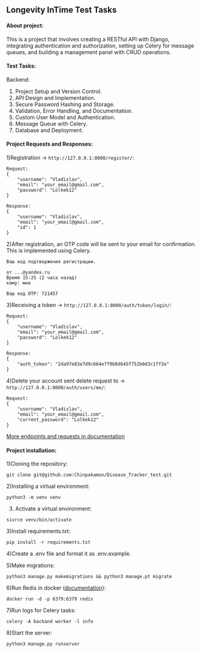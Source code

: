 ## Longevity InTime Test Tasks

#### About project:

This is a project that involves creating a RESTful API with Django, integrating
authentication and authorization, setting up Celery for message queues, and
building a management panel with CRUD operations.

#### Test Tasks:

Backend:

1. Project Setup and Version Control.
2. API Design and Implementation.
3. Secure Password Hashing and Storage.
4. Validation, Error Handling, and Documentation.
5. Custom User Model and Authentication.
6. Message Queue with Celery.
7. Database and Deployment.

#### Project Requests and Responses:

1)Registration -> ```http://127.0.0.1:8000/register/```:

```commandline
Request:
{
    "username": "Vladislav",
    "email": "your_email@gmail.com",
    "password": "Lolkek12"
}

Response:
{
    "username": "Vladislav",
    "email": "your_email@gmail.com",
    "id": 1
}
```

2)After registration, an OTP code will be sent to your email for confirmation.
This is implemented using Celery.
```commandline
Ваш код подтвержения регистрации.

от ...@yandex.ru
Время 15:25 (2 часа назад)
кому: мне

Ваш код OTP: 721457
```

3)Receiving a token -> ```http://127.0.0.1:8000/auth/token/login/```:
```commandline
Request:
{
    "username": "Vladislav",
    "email": "your_email@gmail.com",
    "password": "Lolkek12"
}

Response:
{
    "auth_token": "2da97e83e7d9c664e7f9b0d645f752b0d3c1ff3e"
}
```
4)Delete your account sent delete request to -> ```http://127.0.0.1:8000/auth/users/me/```:
```commandline
Request:
{
    "username": "Vladislav",
    "email": "your_email@gmail.com",
    "current_password": "Lolkek12"
}
```

[More endpoints and requests in documentation](https://djoser.readthedocs.io/en/latest/base_endpoints.html)
#### Project installation:

1)Cloning the repository:

```git clone git@github.com:Chinpakamon/Disease_Tracker_test.git```

2)Installing a virtual environment:

```python3 -m venv venv```

3) Activate a virtual environment:

```siurce venv/bin/activate```

3)Install requirements.txt:

```pip install -r requirements.txt```

4)Create a .env file and format it as .env.example.

5)Make migrations:

```python3 manage.py makemigrations && python3 manage.pt migrate```

6)Run Redis in docker ([documentation](https://docs.celeryq.dev/en/stable/getting-started/first-steps-with-celery.html#redis)):

```docker run -d -p 6379:6379 redis```

7)Run logs for Celery tasks:

```celery -A backand worker -l info```


8)Start the server:

```python3 manage.py runserver```